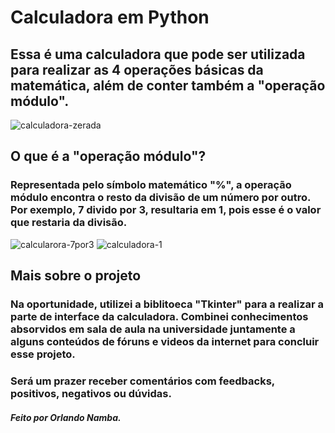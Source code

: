 # Calculadora em Python

## Essa é uma calculadora que pode ser utilizada para realizar as 4 operações básicas da matemática, além de conter também a "operação módulo".
![calculadora-zerada](https://github.com/user-attachments/assets/a3754ff5-876c-4cda-a2c9-e186038d1ad6) 

## O que é a "operação módulo"?
### Representada pelo símbolo matemático "%", a operação módulo encontra o resto da divisão de um número por outro. Por exemplo, 7 divido por 3, resultaria em 1, pois esse é o valor que restaria da divisão.
![calcularora-7por3](https://github.com/user-attachments/assets/64537f96-568a-4d06-8d1b-b391d3ceef94)
![calculadora-1](https://github.com/user-attachments/assets/0e2d1ff0-0dab-4b20-9cd2-23c377210ef8)

## Mais sobre o projeto
### Na oportunidade, utilizei a biblitoeca "Tkinter" para a realizar a parte de interface da calculadora. Combinei conhecimentos absorvidos em sala de aula na universidade juntamente a alguns conteúdos de fóruns e videos da internet para concluir esse projeto.

### Será um prazer receber comentários com feedbacks, positivos, negativos ou dúvidas.

##### Feito por Orlando Namba.